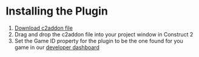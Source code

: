 # Installing the Plugin

1. [Download c2addon file](https://github.com/claydotio/clay-construct-2/raw/master/clay.c2addon)
2. Drag and drop the c2addon file into your project window in Construct 2
3. Set the Game ID property for the plugin to be the one found for you game in our [developer dashboard](https://dev.clay.io)
